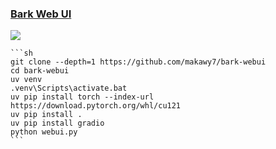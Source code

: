 ### [Bark Web UI](https://github.com/makawy7/bark-webui)

![](https://img.shields.io/github/license/makawy7/bark-webui?style=flat-square)

````{tab} From source
```sh
git clone --depth=1 https://github.com/makawy7/bark-webui
cd bark-webui
uv venv
.venv\Scripts\activate.bat
uv pip install torch --index-url https://download.pytorch.org/whl/cu121
uv pip install .
uv pip install gradio
python webui.py
```
````